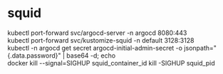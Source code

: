 # squid

kubectl port-forward svc/argocd-server -n argocd 8080:443  
kubectl port-forward svc/kustomize-squid -n default 3128:3128  
kubectl -n argocd get secret argocd-initial-admin-secret -o jsonpath="{.data.password}" | base64 -d; echo  
docker kill --signal=SIGHUP squid_container_id
kill -SIGHUP squid_pid
